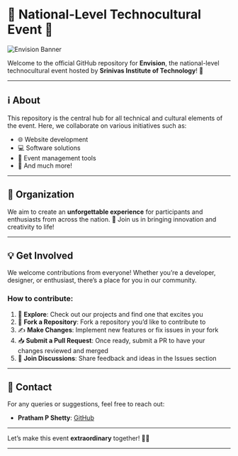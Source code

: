 # 🎉 National-Level Technocultural Event 🎨

![Envision Banner](https://via.placeholder.com/1200x400.png?text=Envision+Technocultural+Event+Banner)

Welcome to the official GitHub repository for **Envision**, the national-level technocultural event hosted by **Srinivas Institute of Technology**! 🎊

---

## ℹ️ About

This repository is the central hub for all technical and cultural elements of the event. Here, we collaborate on various initiatives such as:

- 🌐 Website development  
- 💻 Software solutions  
- 📅 Event management tools  
- 🚀 And much more!

---

## 🤝 Organization

We aim to create an **unforgettable experience** for participants and enthusiasts from across the nation. 🌟 Join us in bringing innovation and creativity to life!

---

## 💡 Get Involved

We welcome contributions from everyone! Whether you’re a developer, designer, or enthusiast, there’s a place for you in our community.

### How to contribute:

1. 🚀 **Explore**: Check out our projects and find one that excites you  
2. 🍴 **Fork a Repository**: Fork a repository you’d like to contribute to  
3. ✍️ **Make Changes**: Implement new features or fix issues in your fork  
4. 📥 **Submit a Pull Request**: Once ready, submit a PR to have your changes reviewed and merged  
5. 💬 **Join Discussions**: Share feedback and ideas in the Issues section  

---

## 📧 Contact

For any queries or suggestions, feel free to reach out:

- **Pratham P Shetty**: [GitHub](https://github.com/PrathamPShetty)  


---

Let’s make this event **extraordinary** together! 🌈✨

---

